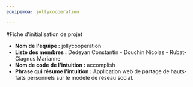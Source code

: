 ```yaml
---
equipemoa: jollycooperation

---
```

#Fiche d'initialisation de projet

- **Nom de l'équipe :** jollycooperation
- **Liste des membres :** Dedeyan Constantin - Douchin Nicolas - Rubat-Ciagnus Marianne
- **Nom de code de l'intuition :** accomplish
- **Phrase qui résume l'intuition :** Application web de partage de hauts-faits personnels sur le modèle de réseau social.
